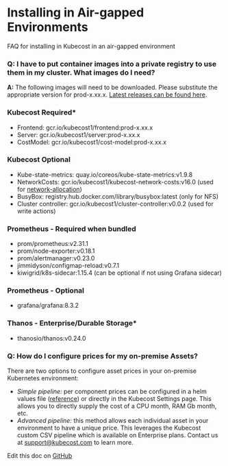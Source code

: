 Installing in Air-gapped Environments
=====================================

FAQ for installing in Kubecost in an air-gapped environment

### Q: I have to put container images into a private registry to use them in my cluster. What images do I need?

**A:** The following images will need to be downloaded. Please substitute the appropriate version
for prod-x.xx.x. [Latest releases can be found here](https://github.com/kubecost/cost-analyzer-helm-chart/releases).

### Kubecost Required*
- Frontend: gcr.io/kubecost1/frontend:prod-x.xx.x
- Server: gcr.io/kubecost1/server:prod-x.xx.x
- CostModel: gcr.io/kubecost1/cost-model:prod-x.xx.x

### Kubecost Optional
- Kube-state-metrics: quay.io/coreos/kube-state-metrics:v1.9.8
- NetworkCosts: gcr.io/kubecost1/kubecost-network-costs:v16.0 (used for [network-allocation](https://github.com/kubecost/docs/blob/main/network-allocation.md))
- BusyBox: registry.hub.docker.com/library/busybox:latest (only for NFS)
- Cluster controller: gcr.io/kubecost1/cluster-controller:v0.0.2 (used for write actions)

### Prometheus - Required when bundled
- prom/prometheus:v2.31.1
- prom/node-exporter:v0.18.1
- prom/alertmanager:v0.23.0
- jimmidyson/configmap-reload:v0.7.1
- kiwigrid/k8s-sidecar:1.15.4 (can be optional if not using Grafana sidecar)

### Prometheus - Optional
- grafana/grafana:8.3.2

### Thanos - Enterprise/Durable Storage*
- thanosio/thanos:v0.24.0

### Q: How do I configure prices for my on-premise Assets?

There are two options to configure asset prices in your on-premise Kubernetes environment:

- *Simple pipeline:* per component prices can be configured in a helm values file ([reference](https://github.com/kubecost/cost-analyzer-helm-chart/blob/6c0975614b4a6854be602d1a6f9506ce8b80abdc/cost-analyzer/values.yaml#L559-L570)) or directly in the Kubecost Settings page. This allows you to directly supply the cost of a CPU month, RAM Gb month, etc.
- *Advanced pipeline:* this method allows each individual asset in your environment to have a unique price. This leverages the Kubecost custom CSV pipeline which is available on Enterprise plans. Contact us at support@kubecost.com to learn more.


Edit this doc on [GitHub](https://github.com/kubecost/docs/blob/main/air-gapped.md)

<!--- {"article":"4407601795863","section":"4402815636375","permissiongroup":"1500001277122"} --->


